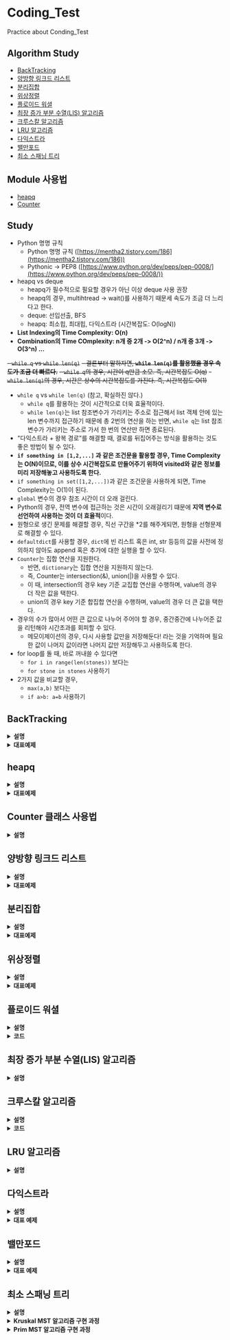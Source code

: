 # Coding_Test
Practice about Conding_Test

## Algorithm Study
- [BackTracking](#BackTracking)
- [양방향 링크드 리스트](#양방향-링크드-리스트)
- [분리집합](#분리집합)
- [위상정렬](#위상정렬)
- [플로이드 워셜](#플로이드-워셜)
- [최장 증가 부분 수열(LIS) 알고리즘](#최장-증가-부분-수열LIS-알고리즘)
- [크루스칼 알고리즘](#크루스칼-알고리즘)
- [LRU 알고리즘](#LRU-알고리즘)
- [다익스트라](#다익스트라)
- [밸만포드](#밸만포드)
- [최소 스패닝 트리](#최소-스패닝-트리)
## Module 사용법
- [heapq](#heapq)
- [Counter](#Counter)

## Study

- Python 명명 규칙
    - Python 명명 규칙 ([https://mentha2.tistory.com/186](https://mentha2.tistory.com/186))
    - Pythonic → PEP8 ([https://www.python.org/dev/peps/pep-0008/](https://www.python.org/dev/peps/pep-0008/))
- heapq vs deque
    - heapq가 필수적으로 필요할 경우가 아닌 이상 deque 사용 권장
    - heapq의 경우, multihtread -> wait()를 사용하기 때문세 속도가 조금 더 느리다고 한다.
    - deque: 선입선출, BFS
    - heapq: 최소힙, 최대힙, 다익스트라 (시간복잡도: O(logN))
- **List Indexing의 Time Complexity: O(n)**
- **Combination의 Time COmplexity: n개 중 2개 -> O(2^n) / n개 중 3개 -> O(3^n) ...**

~~- `while q` vs `while len(q)`~~
    ~~- 결론부터 말하자면, **`while len(q)`를 활용했을 경우 속도가 조금 더 빠르다.**~~
    ~~- `while q`의 경우, 시간이 q만큼 소모. 즉, 시간복잡도 O(q)~~
    ~~- `while len(q)`의 경우, 시간은 상수의 시간복잡도를 가진다. 즉, 시간복잡도 O(1)~~
- `while q` vs `while len(q)` (참고, 확실하진 않다.)
    - `while q`를 활용하는 것이 시간적으로 더욱 효율적이다.
    - `while len(q)`는 list 참조변수가 가리키는 주소로 접근해서 list 객체 안에 있는 len 변수까지 접근하기 때문에 총 2번의 연산을 하는 반면, `while q`는 list 참조변수가 가리키는 주소로 가서 한 번의 연산만 하면 종료된다.
- "다익스트라 + 왕복 경로"를 해결할 때, 결로를 뒤집어주는 방식을 활용하는 것도 좋은 방법이 될 수 있다.
- **`if something in [1,2,...]` 과 같은 조건문을 활용할 경우, Time Complexity는 O(N)이므로, 이를 상수 시간복잡도로 만들어주기 위하여 visited와 같은 정보를 미리 저장해놓고 사용하도록 한다.**
- `if something in set([1,2,...])`과 같은 조건문을 사용하게 되면, Time Complexity는 O(1)이 된다.
- `global` 변수의 경우 참조 시간이 더 오래 걸린다.
- Python의 경우, 전역 변수에 접근하는 것은 시간이 오래걸리기 떄문에 **지역 변수로 선언하여 사용하는 것이 더 효율적**이다.
- 원형으로 생긴 문제를 해결할 경우, 직선 구간을 *2를 해주게되면, 원형을 선형문제로 해결할 수 있다.
- `defaultdict`를 사용할 경우, `dict`에 빈 리스트 혹은 int, str 등등의 값을 사전에 정의하지 않아도 append 혹은 추가에 대한 실행을 할 수 있다.
- `Counter`는 집합 연산을 지원한다.
    - 반면, `dictionary`는 집합 연산을 지원하지 않는다.
    - 즉, Counter는 intersection(&), union(|)을 사용할 수 있다.
    - 이 때, intersection의 경우 key 기준 교집합 연산을 수행하며, value의 경우 더 작은 값을 택한다.
    - union의 경우 key 기준 합집합 연산을 수행하며, value의 경우 더 큰 값을 택한다.    
- 경우의 수가 많아서 어떤 큰 값으로 나누어 주어야 할 경우, 중간중간에 나누어준 값을 리턴해야 시간초과를 회피할 수 있다.
    - 메모이제이션의 경우, 다시 사용할 값만을 저장해둔다! 라는 것을 기억하며 필요한 값이 나머지 값이라면 나머지 값만 저장해두고 사용하도록 한다.  
- for loop를 돌 때, 바로 꺼내쓸 수 있다면
    - `for i in range(len(stones))` 보다는
    - `for stone in stones` 사용하기
- 2가지 값을 비교할 경우,
    - `max(a,b)` 보다는
    - `if a>b: a=b` 사용하기
     
## BackTracking

<details>
    <summary><b>설명</b></summary>

- 해를 찾는 도중 해가 아닐 경우, 다시 돌아가서 해를 찾는 기법
- 최적화 문제, 결정 문제
### DFS vs BackTracking

#### DFS
- 가능한 모든 경로(후보)를 탐색
- 불필요한 경로를 사전 차단하지 못한다.
- 시간복잡도가 N!일 경우, DFS로 해결하기 힘들다.

#### BackTracking
- 해를 찾는 도중, 지금 경로가 최적의 해가 되지 않을 것이라고 판단하면 되돌아간다.
- 반복문의 횟수를 줄일 수 있으므로, 보다 효율적이다.
- 시간복잡도 O(N!)의 문제일 경우, 최악의 경우 지수함수의 시간을 필요로 하여 처리가 불가능할 수도 있다. 여기서, 가지치기를 얼마나 잘 하느냐가 효율성을 결정하게 된다.

### Core Idea
- 모든 경우의 수 중에서 **특정한 조건을 만족하는 경우**만 살펴보는 방법
- 답이 될지 판단하며, 되지 않는다면 그만하고 되돌아가는 방법
- DFS와 같이, 모든 경우의 수를 탐색하는 과정에서 if문을 추가하여 해가 되지 않는 경우를 정의하고, 이럴 경우에 break 혹은 더 이상 진행하지 않게 구현할 수 있다.
</details>

<details>
    <summary><b>대표예제</b></summary>

### N-Queen (백준 9663)

#### 문제
크기가 N x N인 체스판 위에 퀸 N개를 서로 공격할 수 없도록 말을 놓게하는 문제.

입력: N (1 <= N <= 15)
출력: N개가 서로 공격할 수 없게 놓는 경우의 수 출력

#### code

```python
import sys
input = sys.stdin.readline

N = int(input())

ans = 0
row = [0] * N # N=4: row = [0,0,0,0]

def is_promising(x):
    """x가 유망한지 판단"""
    for i in range(x): # 퀸을 위에서 부터 놓는다 => x이전까지만 i를 탐색
        # 행이 같은 경우는 있을 수 없다. => i는 x보다 작으므로
        if row[x] == row[i] or abs(row[x] - row[i]) == abs(x-i):
            # 열 체크: x의 열, i의 열을 비교했을 때 같은 열에 놓여져 있는지: row[x] == row[i]
            # 대각선 체크: 열의 차이와, 행의 차이의 절대값이 같은지: abs(row[x] - row[i]) == abs(x-i)
            return False
    return True

def dfs(x):
    global ans

    if x == N: # 마지막 행까지 전부 유망할 경우 1추가
        ans += 1
    else:
        # 각 행, 열에 놓는다.
        for i in range(N): # x행 1열부터 ~ x행 N열까지
            row[x] = i # x행 i열
            if is_promising(x):
                dfs(x+1) # x+1행 삽입

dfs(0)
print(ans)
```

</details>

## heapq

<details>
    <summary><b>설명</b></summary>

- Binary tree 기반의 최소힙 자료구조를 제공한다.
- 최소힙 자료구조를 사용할 경우, 원소들이 항상 정렬된 상태로 추가 및 삭제된다.
    - 주의해야할 점은 정렬이 될 경우, 최소값을 보장해주지만 오름차순 혹은 내림차순의 정렬을 보장해주지는 않는다.
- `heappush()`, `heappop()`는 O(logN)의 시간복잡도를 가진다.
- `heapify()`는 O(N)의 시간복잡도를 가진다.
- `heapq`는 tuple 형태로 값을 넣어줄 때, 0번째 index를 기준으로 정렬되며, 0번째 index가 같을 경우에는 1번째 index 순서대로 정렬된다.
    
#### 원소 추가 (heappush)
```python
heap = []
heapq.heappush(heap, 4)
heapq.heappush(heap, 1) ...
```

#### 원소 삭제 및 꺼내기 (heappop)
```python
heapq.heappop(heap)
```

- 위의 코드를 활용할 경우, heap 배열에서 최솟값을 꺼내게 된다.
- heapq의 경우 맨 앞에 최소값을 보장해주기 때문에 `heapq[0]`을 활용하여 값을 제거하지 않으면서 꺼내올 수도 있다.

#### 힙 변환
```python
heap = [6,2,5,4,3,1,7]
heapq.heapify(heap)
```

- `heapify()`의 경우, 기존 배열에서의 원소들이 힙 구조에 맞게 재배치되면서 최소값을 0번째 인덱스에 위치하도록 한다.
- 비어있는 배열을 생성하고, heappush()를 활용하여 하나씩 추가한 효과가 나타나며, 시간복잡도는 원소의 수에 비례하여 O(NlogN)을 가진다.
#### 최대힙 (응용)
- heap에 tuple을 원소로 추가하거나 삭제한다.
    - tuple을 활용할 경우 tuple의 0번째 index를 기준으로 최소힙이 구성된다.
- `(우선순위, 값)` 구조의 튜플을 heap에 삽입 및 삭제를 해줄 경우, 우선순위 기준으로 최소힙 정렬이 진행된다.
- 즉, **우선순위를 음수로 넣어주고, 값을 본래의 값**을 넣어주고 최소힙 정렬을 하게되면, 가장 큰 값을 0번째에 위치하도록 보장한다.

```python
for num in nums:
    heapq.heappush(heap, (-num, num))
heapq.heappop(heap)[1]
```

#### K번째 최소, 최대값 (응용)
- K번째 값을 추출할 경우, 힙 정렬을 한 후 `heappop()`을 k번 호출하면 할 수 있다.

```python
k_th = None
heapq.heapify(heap)
for _ in range(k):
    k_th = heapq.heappop(heap)
print(k_th)
```

</details>

<details>
    <summary><b>대표예제</b></summary>

### 최대힙 (백준 11279)

#### 문제
- 배열에 자연수 x를 넣는다.
- 배열에서 가장 큰 값을 출력하고, 그 값을 배열에서 제거한다.

- 입력 
    - N (1 <= N <= 100000)
    - N개의 줄에 연산 정보 x 입력.
    - x가 자연수일 경우 배열에 추가, 0일 경우 가장 큰 값 출력 및 제거
- 출력
    - 0이 주어진 회수만큼 답 출력
    - 비어있는 배열인데 0이 주어질 경우 0을 출력

#### code

```python
import sys
import heapq
input = sys.stdin.readline

N = int(input())
number_list = []
for _ in range(N):
    insert = int(input())
    if insert == 0:
        if number_list:
            pop_number = heapq.heappop(number_list)[1]
            print(pop_number)
        else:
            print(0)
    else:
        heapq.heappush(number_list, (-insert, insert))
```

</details>

## Counter 클래스 사용법

<details>
    <summary><b>설명</b></summary>

- 데이터의 개수를 셀 때 유용한 모듈
- `from collections import Counter`
- `Counter`는 파이썬의 기본 자료구조인 dictionary를 확장하고 있기 때문에, dictionary에서 제공하는 API를 그대로 사용할 수 있다.

### Dictionary vs Counter

#### Dictionary

```python
word = "hello world"

counter = {}
for w in word:
    if w not in counter:
        counter[w] = 1
        continue
    counter[w] += 1
print(counter)
# {'h': 1, 'e': 1, 'l': 3, 'o': 2, ' ': 1, 'w': 1, 'r': 1, 'd': 1}
```

#### Counter

```python
from collections import Counter
Counter("hello world")
# Counter({'l': 3, 'o': 2, 'h': 1, 'e': 1, ' ': 1, 'w': 1, 'r': 1, 'd': 1})
```

### 데이터의 개수가 많은 순 정렬

- Basic Code

```python
from collections import Counter

word = "hello world"

counter = Counter(word)
max_count = -1

for key in counter.keys():
    if counter[key] > max_count:
        max_count = counter[key]
        max_letter = letter
print((letter, max_letter)) # ('l', 3)
```

- Code with Counter

```python
from collections import Counter
common = Counter("hello world").most_common()
# [('l', 3), ('o', 2), ('h', 1), ('e', 1), (' ', 1), ('w', 1), ('r', 1), ('d', 1)]

print(common[0])
```

</details>

## 양방향 링크드 리스트

<details>
    <summary><b>설명</b></summary>

### 사용법 및 사용할 경우
- head node부터 탐색하는 것은 O(n)의 시간복잡도를 가진다.
- O(n)의 시간복잡도가 너무 큰 경우, 더욱 빠르게 해결하기 위하여 양방향 링크드 리스트를 활용한다.
- 양방향 링크드 리스트는 3개의 구성요소를 갖는다.
    - **Node 값인 Key**와 **2개의 Link**
    - **첫번째 링크는 앞 노드의 주소 링크**
    - **두번째 링크는 이전 노드의 주소 링크**

- 시간 측면에서는 좋을 수 있으나, 메모리 측면에서는 손해가 있다. (즉, 메모리를 손해보면서 더욱 빠르게 실행할 수 있는 알고리즘이다.)

### 알고리즘
- Linked List: 길이가 정해져있지 않은 Data에 연결된 집합
- 단방향 Linked List
    - Data를 저장한 Node에 다음 Node의 주소를 가지고 있는 형태

- 양방향 Linked List
    - Data를 저장한 Node의 다음 Node, 이전 Node의 주소를 가지고 있는 형태

    - **새로운 Node 삽입**
        - **이전 Node가 가지고 있던 다음 Node 주소를 새로운 Node에 삽입**
        - **이전 Node의 주소를 새로운 Node의 이전 주소로 삽입**
        - **다음 Node가 가지고 있던 이전 Node의 주소를 새로운 Node의 주소로 삽입**

    - **기존 Node 삭제**
        - **기존 Node가 가지고 있는 다음 Node 주소를 이전 Node의 다음 주소에 삽입**
        - **기존 Node가 가지고 있는 이전 Node 주소를 다음 Node의 이전 주소에 삽입**

- **삭제 및 삽입을 통한 풀이가 아니다!** (일반적으로)
- **`prev`와 `next`를 활용하여 index를 움직여주면서 삽입, 삭제를 표시해주는 방식으로 풀이를 진행한다.**

</details>


<details>
    <summary><b>대표예제</b></summary>

### 표 편집 (프로그래머스 81303)

#### 문제
[링크 참고](https://programmers.co.kr/learn/courses/30/lessons/81303)

#### Code

```python
def solution(n, k, cmd):
    answer = ''
    
    name_list = []
    for i in range(n):
        name_list.append([max(0,i-1), 'O', min(i+1,n-1)])
        # [[0,'O',1], [0,'O',2], [1,'O',3], [2,'O',4], ..., [5,'O',7], [6,'O',7]]
    
    delete_stack = []     # 삭제할 name & row
    now = k               # 현재 행
    for command in cmd:

        if "D" in command:
            move = command.split()[-1]
            for i in range(int(move)):
                now = name_list[now][2] # _next로 움직인 결과값

        elif 'U' in command:
            move = command.split()[-1]
            for i in range(int(move)):
                now = name_list[now][0] # prev로 움직인 결과값

        elif command == "C":
            name_list[now][1] = 'X'
            prev, _, _next = name_list[now]
            delete_stack.append([now, prev, _next])   

            # 주소 변환
            if now == name_list[now][2]: # 마지막 행일 경우
                name_list[prev][2] = prev 
                now = prev
            elif now == name_list[now][0]: # 첫 행일 경우
                name_list[_next][0] = _next
                now = _next
            else:
                name_list[prev][2] = _next
                name_list[_next][0] = prev
                now = _next

        elif command == 'Z':
            idx, prev, _next = delete_stack.pop()

            # 삽입 행
            name_list[idx][0] = prev
            name_list[idx][2] = _next
            name_list[idx][1] = 'O'

            # 이전 행 => 첫번째 행이 복구되는 경우에는 prev를 조작하지 않는다.
            if prev != idx:
                name_list[prev][2] = idx

            # 다음 행 => 마지막 행이 복구되는 경우에는 next를 조작하지 않는다.
            if _next != idx:
                name_list[_next][0] = idx
                
    for i in range(n):
        answer += name_list[i][1]
    return answer
```

</details>

## 분리집합

<details>
    <summary><b>설명</b></summary>

### 분리집합이란?
- Union-Find 집합이라고도 하며, Disjoint-Set (서로소 집합 혹은 분리 집합)이라고 한다.
- 흔히, 배열에서 Index를 Node로 나타내여 각각의 index에 대한 값에 해당 index의 parent node 정보를 저장한다.
- 주로 그래프 문제에 적용할 수 있으며, 순수히 Node간의 연결 관계를 파악할 때, 유용하다.

### 알고리즘
- Union (서로 다른 두 집합을 합치는 연산)
- Find (Root Node를 찾는 연산)

#### Union
- 서로 다른 두 집합을 합치는 연산
- 각 tree의 root node를 비교하여 둘 중 작은 root node를 기준으로 합친다. (큰 node를 기준으로 합쳐서 상관없으나, 흔히 이렇게 한다고 한다.)
- Union 연산을 하기 위해서는 반드시 find 연산을 필요로한다.

#### Find
- 어떤 인자를 주었을 때, 해당 node의 root node를 반환하는 연산
- 임의의 두 node가 연결되어있는지 확인할 때 사용한다.
- 흔히, 재귀 형태로 구현한다.
- 시간복잡도의 효율을 높이기 위해, 경로 압축 최적화를 한다. (자식 노드들이ㅡ 값을 모두 root node로 변경하여, Skewed Tree를 방지한다.)

</details>


<details>
    <summary><b>대표예제</b></summary>

### 집합의 표현 (백준 1717)

#### 문제
초기에 {0}, {1}, {2}, ... {n} 이 각각 n+1개의 집합을 이루고 있다. 여기에 합집합 연산과, 두 원소가 같은 집합에 포함되어 있는지를 확인하는 연산을 수행하려고 한다.

집합을 표현하는 프로그램을 작성하시오.

#### Code

```python
import sys

sys.setrecursionlimit(10**6)                # 재귀 한도 늘려주기
input = sys.stdin.readline

n, m = list(map(int, input().split()))
parent = [i for i in range(n+1)]            # Parent Node 정의

def find(x):
    """부모 Node를 찾는 함수"""
    if parent[x] == x:                      # 부모가 자기 자신을 경우 그대로 반환
        return x
    
    parent[x] = find(parent[x])             # 부모가 다른 값일 경우
    return parent[x]

def union(parent_a, parent_b):
    """
    두 집합을 합쳐주는 함수
    
    Args:
        parent_a: a의 부모 node
        parent_b: b의 부모 node
    """
    if parent_a < parent_b:                 # 더 작은 값을 기준으로 합쳐준다.
        parent[parent_b] = parent_a
    else:
        parent[parent_b] = parent_b

for _ in range(m):
    cal, a, b = list(map(int, input().split()))
    parent_a = find(a)
    parent_b = find(b)

    if cal == 0:
        union(parent_a, parent_b)
    else:
        if parent_a == parent_b:
            print('YES')
        else:
            print('NO')

```

</details>

## 위상정렬

<details>
    <summary><b>설명</b></summary>

### 위상정렬이란?
- 어떤 일을 하는 순서를 찾는 알고리즘
- 정점들의 선행순서를 위배하지 않으면서 모든 정점을 나열하는 것

### 위상정렬의 특징
- 한 방향 그래프에서는 여러 위상 정렬이 가능
- 선택되는 정점의 순서를 위상 순서라고 한다.
- 남아있는 정점 중 진입 차수가 0인 정점이 없다면 알고리즘이 중단되고 실행불가능하다.
Cycle이 발생하는 경우, 위상 정렬을 수행할 수 없다.

### 알고리즘
- 우선 위상정렬 알고리즘이 적용 가능한지 확인한다.
    - Cycle이 존재하지 않는가?
    - 시작점이 존재하는가?
- 위의 조건을 만족한다면, 마지막으로 결과가 있는지 확인한다.

</details>


<details>
    <summary><b>대표예제</b></summary>

### 문제 (백준 14567)

올해 Z대학 컴퓨터공학부에 새로 입학한 민욱이는 학부에 개설된 모든 전공과목을 듣고 졸업하려는 원대한 목표를 세웠다. 어떤 과목들은 선수과목이 있어 해당되는 모든 과목을 먼저 이수해야만 해당 과목을 이수할 수 있게 되어 있다. 공학인증을 포기할 수 없는 불쌍한 민욱이는 선수과목 조건을 반드시 지켜야만 한다. 민욱이는 선수과목 조건을 지킬 경우 각각의 전공과목을 언제 이수할 수 있는지 궁금해졌다. 계산을 편리하게 하기 위해 아래와 같이 조건을 간소화하여 계산하기로 하였다.

- 한 학기에 들을 수 있는 과목 수에는 제한이 없다.
- 모든 과목은 매 학기 항상 개설된다.

### Code

```python
from collections import deque
import sys

input = sys.stdin.readline

n, m = list(map(int, input().split()))          # node와 간선의 개수 입력
indegree = [0] * (n+1)                          # 모든 Node에 대한 진입차수를 0으로 초기화
graph = [[] for _ in range(n+1)]                # 각 Node에 연결된 간선 정보를 담기 위한 graph 초기화
answer = [0] * (n+1)                            # 해당 Node의 수강학기를 담기 위한 List
for _ in range(m):                              # Graph에서 모든 간선 정보 입력
    a, b = list(map(int, input().split()))
    graph[a].append(b)                          # a에서 b로만 이동 가능
    indegree[b] += 1                            # b의 진입차수 1 증가

queue = deque()
for i in range(1, len(indegree)):               # 맨 처음 수강정보를 queue에 삽입
    if indegree[i] == 0:                        # 진입차수가 없는 경우에만 추가 (맨 처음이므로)
        queue.append(i)
        answer[i] = 1

while len(queue):                               # queue가 빌 때 까지, 반복
    target = queue.popleft()
    for _next in graph[target]:
        indegree[_next] -= 1                    # 진입차수 -1

        if indegree[_next] == 0:                # 진입차수가 0일 경우에만 answer update
            queue.append(_next)
            answer[_next] = answer[target] + 1  # 이전 answer에 + 1

# 출력
for i in range(1, len(answer)):
    print(answer[i], end=' ')
```

</details>

## 플로이드 워셜

<details>
    <summary><b>설명</b></summary>

### 플로이드 워셜 알고리즘이란?
- 모든 노드에서 다른 모든 노드까지의 최단 경로를 모두 계산한다.

### 작동 원리
- 다익스트라 알고리즘과 마찬가지로 단계별로 **거쳐가는 노드를 기준으로 알고리즘을 수행**한다.
- 2차원 테이블에 최단 거리 정보를 저장한다.
- 이전 값을 활용한다는 점에서 다이나믹 프로그래밍 유형에 속한다.
- 시간복잡도 O(N^3)이기 때문에, 노드의 개수가 적을 경우에 유용하게 사용할 수 있으며, 노드와 간선의 개수가 많아지면 플로이드워셜보다는 다익스트라를 활용해야 해결할 수 있다.

### 점화식
- 각 단계마다 특정한 노드 k를 거쳐 가는 경우를 확인한다.
- **a에서 b로 가는 최단 거리**보다 **a에서 k를 거쳐 b로 가는 거리**가 더 짧은지 검사한다.
- 점화식
**$D_{ab}$ = $min(D_{ab}, D_{ak} + D_{kb})$**

### 과정
- 2차원 List를 만든다. 이 때, 행은 출발 Node를, 열은 도착 Node를 의미한다.
- 초기 상태
    - **자기 자신에서 자기 자신으로 가는 값은 0이다.**
    - **인접한 Node만을 확인하면서 인접한 Node까지의 거리를 2차원 List에 삽입한다.**
- 알고리즘 수행
    - **점화식에 따라, a to b와 a to k + k to b를 비교하면서 더 짧은 거리의 값으로 update**

</details>


<details>
    <summary><b>코드</b></summary>

```python
INF = int(1e9) # 무한을 의미하는 값을 설정

n = int(input()) # node의 개수 입력
m = int(input()) # 간선의 개수 입력
graph = [[INF] * (n+1) for _ in range(n+1)] # 2차원 list 형태로 graph 초기화

# 자기 자신에서 자기 자신으로 가는 거리는 0으로 초기화
for i in range(1, n+1):
    for j in range(1, n+1):
        if i == j:
            graph[i][j] = 0

# 각 간선에 대한 정보를 입력받아, 직접 연결된 node 사이의 거리 초기화
for _ in range(m):
    a, b, c = map(int, input().split())
    graph[a][b] = c
    # 양방향일 경우
    # graph[b][a] = c

# 점화식에 따른 플로이드 워셜 알고리즘 수행
for k in range(1, n+1):
    for i in range(1, n+1):
        for j in range(1, n+1):
            graph[i][j] = min(graph[i][j], graph[i][k] + graph[k][j])

# 수행 결과 출력
for i in range(1, n+1):
    for j in range(1, n+1):
        if graph[i][j] == INF:
            print('INFINITY', end=' ')
        else:
            print(graph[i][j], end=' ')
```

</details>

## 최장 증가 부분 수열(LIS) 알고리즘

<details>
    <summary><b>설명</b></summary>

### LIS란?
- 가장 긴 증가하는 부분 수열을 의미한다.
- 예를 들어, `[6, 2, 5, 1, 7, 4, 8, 3]`가 있을 경우, LIS는 `[2, 5, 7, 8]`이 된다.

### 작동 원리
- LIS를 풀기 위한 가장 일반적인 방법은 DP를 이용하는 것이다.

```python
dp = [1] * n
for i in range(n):
    # 첫번째 요소부터 i번째 요소까지 비교
    for j in range(i):
        if arr[i] > arr[j]:
            # 값의 크기에 따른 index를 가지게 된다.
            dp[i] = max(dp[i], dp[j]+1)
```

- 하지만, DP로 접근하는 것은 `O(n^2)`을 갖게 된다.
- 시간복잡도를 개선하기 위해 `이분탐색`을 활용한다.
- 다음의 방법을 활용하여 시간복잡도 `O(N logN)`으로 개선시킬 수 있다.

```python
memoization = [0]
arr = [0] + original_array

for case in cases:
    
    # 기존 최댓값보다 큰 값이 들어올 경우, 조건 없이 삽입 
    if memoization[-1] < case:
        memoization.append(case)
    
    # 최댓값보다 작은 값일 경우, 이분탐색으로 삽입될 위치를 탐색 후 변경하여 삽입
    else:
        left = 0
        right = len(memoization)
        
        while left < right:
            mid = (left + right) // 2

            if memoization[mid] < case:
                left = mid + 1
            else:
                right = mid
        memoization[right] = case
```

- `[6, 2, 5, 1, 7, 4, 8, 3]`가 있을 경우
    - `[6]`
    - `[2]`
    - `[2, 5]`
    - `[1, 5]`
    - `[1,5,7]`
    - `[1,4,7]`
    - `[1,4,7,8]`
    - `[1,3,7,8]`
- 즉, 이분탐색을 이용하여 LIS를 구하게 되면, **가장 긴 증가하는 수열을 만드는 것은 아니다.** 단지, 가장 긴 증가하는 수열의 길이만을 올바르게 출력한다는 것을 알 수 있다.

</details>

## 크루스칼 알고리즘

<details>
    <summary><b>설명</b></summary>

### 크루스칼 알고리즘이란?
- 최소신장트리을 찾는 알고리즘
- 최소신장트리: 무방향 가중치 그래프에서 간선의 가중치 합이 최소인 것
- 항상 욕심내서 최솟값을 선택하여 가중치의 합이 최소인 것을 찾기 때문에 그리디 알고리즘으로 볼 수 있다.


### 작동 원리
- 간선이 사이클을 만드는지 확인: Union-Find 알고리즘 활용
- 그래프의 가중치를 기준으로 오름차순 정렬
- 가중치가 낮은 간선부터 선택하면서, 사이클을 만들면 제외

### 과정
- 그래프의 가중치를 기준으로 오름차순 정렬 `(node, node, weight)
- 정렬된 순서대로 간선을 선택한다.
- 이 때, 사이클을 형성할 경우(Union-Find), 선택하지 않는다. (이미 낮은 간선이 먼저 선택되었으므로, 사이클을 형성하는 높은 간선은 선택하지 않는다.)


</details>


<details>
    <summary><b>코드</b></summary>

```python
n = 6
graph = [(1,2,13), (1,3,5), (2,4,9), (3,4,15), (3,5,3),
         (4,5,1), (4,6,7), (5,6,2)]
graph.sort(key = lambda x: x[2]) # 가중치 기준으로 정렬

# parent node를 담는 list 생성 => 노드가 1번부터 시작하므로, 0을 채워준 채로 시작
parent = [0]
for i in range(1, n+1):
    parent.append(i)

# find 함수
def find(x):
    if parent[x] == x:
        return x
    
    # 타고 들어가면서 부모가 자기 자신일 때 까지 반복
    parent[x] = find(parent[x])
    return parent[x]

def union(a, b):
    parent_a = find(a)
    parent_b = find(b)

    if parent_a < parent_b:
        parent[parent_b] = parent_a
    else:
        parent[parent_a] = parent_b

minimum_tree = [] # 최소신장트리
tree_edges = 0 # 간선의 개수
weight_sum = 0 # 가중치 합
while True:
    # 모든 그래프를 순회하였을 경우 break
    if tree_edges == n-1:
        break
    
    a, b, weight = graph.pop(0)
    # 서로 다른 집합이라면 추가 (즉, 사이클이 생성되지 않는다면)
    if find(a) != find(b):
        union(a, b)
        minimum_tree.append((a, b))
        tree_edges += 1
        weight_sum += weight
```

</details>

## LRU 알고리즘

<details>
    <summary><b>설명</b></summary>

### LRU 알고리즘이란?
- 가장 오랫동안 참조되지 않은 페이지를 교체하는 기법
- 컴퓨터의 자원은 한정적이며, 한도내에서 최고의 효율을 얻기 위해 여러 알고리즘이 존재, 그 중 하나 (FIFO, OPT, LRU, LFU, MFU 등)

### 작동 원리
- 페이지에 저장된 데이터가 언제 사용되었는지를 알 수 있게하는 부분을 구현해서 제일 오랫동안 참조되지 않은 데이터를 제거하는 방법
- 페이지에 데이터를 큐 형식으로 저장하는 방식
- 페이지 내에 데이터가 존재한다면 데이터를 페이지 내에서 제거하고, 맨 위로 다시 올리고, 존재하지 않는다면, 바로 입력하여 맨 아래에 있는 데이터를 삭제하는 과정을 진행

### 과정
- `cache hit`: cache에 이미 있는 값이 새로 들어올 경우, 기존의 값을 삭제하고 맨 뒤에 추가
- `cache miss`: cache에 존재하지 않을 경우, 맨 처음 들어온 값이 삭제되고 맨 뒤에 추가

</details>

## 다익스트라

<details>
    <summary><b>설명</b></summary>

### 다익스트라 알고리즘이란?
- 최단 경로 탐색 알고리즘
- 특정한 하나의 정점에서 다른 모든 정점으로 가는 최단 경로를 알려준다. (시작점이 고정된 경우)

### 작동 원리
- 출발 노드 설정
- 출발 노드로부터 시작해서, 방문하지 않은 노드 중 가장 비용이 적은 노드를 선택
- 최소 비용을 갱신하면서, 최소 비용인 노드부터 순차적으로 방문
- 위 과정을 반복
- 모든 노드를 한 번씩만 방문하기 때문에, 시간복잡도 O(ElogV)으로 탐색을 종료할 수 있다.

</details>


<details>
    <summary><b>대표 예제</b></summary>

### 문제 (백준 18352)

```python
"""
    문제:
    어떤 나라에는 1번부터 N번까지의 도시와 M개의 단방향 도로가 존재한다. 모든 도로의 거리는 1이다.

    이 때 특정한 도시 X로부터 출발하여 도달할 수 있는 모든 도시 중에서, 최단 거리가 정확히 K인 모든 도시들의 번호를 출력하는 프로그램을 작성하시오. 또한 출발 도시 X에서 출발 도시 X로 가는 최단 거리는 항상 0이라고 가정한다.

    예를 들어 N=4, K=2, X=1일 때 다음과 같이 그래프가 구성되어 있다고 가정하자.

    입력:
    첫째 줄에 도시의 개수 N, 도로의 개수 M, 거리 정보 K, 출발 도시의 번호 X가 주어진다. (2 ≤ N ≤ 300,000, 1 ≤ M ≤ 1,000,000, 1 ≤ K ≤ 300,000, 1 ≤ X ≤ N) 
    둘째 줄부터 M개의 줄에 걸쳐서 두 개의 자연수 A, B가 공백을 기준으로 구분되어 주어진다. 
    이는 A번 도시에서 B번 도시로 이동하는 단방향 도로가 존재한다는 의미다. (1 ≤ A, B ≤ N) 단, A와 B는 서로 다른 자연수이다.

    출력:
    X로부터 출발하여 도달할 수 있는 도시 중에서, 최단 거리가 K인 모든 도시의 번호를 한 줄에 하나씩 오름차순으로 출력한다.

    이 때 도달할 수 있는 도시 중에서, 최단 거리가 K인 도시가 하나도 존재하지 않으면 -1을 출력한다.
"""

import heapq

import sys
input = sys.stdin.readline

n, m, k, x = list(map(int, input().split()))

graph = [[] for _ in range(n+1)]
for _ in range(m):
    a, b = list(map(int, input().split()))
    graph[a].append(b)
    
visited = [False for _ in range(n+1)]

# heap: tuple(해당지점까지의 거리, 해당 지점)
heap = []
heapq.heappush(heap, (0, x)) 
visited[x] = True

answer = []
while heap:
    dist, node = heapq.heappop(heap)

    # 거리가 k를 만족할 경우 다음으로 더 이상 진행할 필요 없음
    if dist == k:
        answer.append(node)
        continue

    for next_node in graph[node]:

        # 최단거리 순으로 pop을 수행하기 때문에, 이미 방문했다면 최단거리가 아니라는 것을 의미
        if visited[next_node]:
            continue
        visited[next_node] = True

        # (거리+1, node) 추가 
        heapq.heappush(heap, (dist+1, next_node))


if not answer:
    print(-1)
else:
    answer.sort()
    for i in range(len(answer)):
        print(answer[i])
```

</details>

## 밸만포드

<details>
    <summary><b>설명</b></summary>

### 밸만포드 알고리즘이란?
- 시작 정점으로부터 다른 정점까지의 최단 경로를 찾기 위한 알고리즘
- **음수 가중치**가 있는 그래프의 시작정점에서 다른 정점까지의 최단거리를 구할 수 있다.
- **음수 사이클** 존재 여부를 알 수 있다.

### 작동 원리
- 출발 노드 설정
- 최단 거리 테이블 초기화
- 다음 과정을 (V-1)번 반복 (V = Node의 개수)
    - 모든 간선 E개를 하나씩 확인
    - 각 간선을 거쳐 다른 노드로 가는 비용을 계산하여 최단 거리 테이블을 갱신한다.
- 음수 간선 순환 체크 
    - 위의 과정을 V번 수행했을 때, Table이 갱신될 경우 '음수 간선 순환'이 존재
    - '음수 간선 순환'이 존재할 경우, 최단 거리가 무한대로 업데이트 된다.

### 다익스트라 vs 밸만 포드

#### 다익스트라
- 매번 방문하지 않은 노드 중에서 최단 거리가 가장 짧은 노드를 선택
- 음수 간선이 없다면 최적의 해를 찾을 수 있다.
- Time Complexity: O(VlogE)

#### 밸만 포드
- 매번 모든 간선을 전부 확인
    - 다익스트라 알고리즘에서의 최적의 해 역시 항상 포함
- 음수 간선 순환을 탐지할 수 있다.
- Time Complexity: O(VE)

</details>


<details>
    <summary><b>대표 예제</b></summary>

### 문제 (백준 18352)

```python
"""
    문제:
    때는 2020년, 백준이는 월드나라의 한 국민이다. 월드나라에는 N개의 지점이 있고 N개의 지점 사이에는 M개의 도로와 W개의 웜홀이 있다. 
    (단 도로는 방향이 없으며 웜홀은 방향이 있다.) 
    웜홀은 시작 위치에서 도착 위치로 가는 하나의 경로인데, 특이하게도 도착을 하게 되면 시작을 하였을 때보다 시간이 뒤로 가게 된다. 
    웜홀 내에서는 시계가 거꾸로 간다고 생각하여도 좋다.

    시간 여행을 매우 좋아하는 백준이는 한 가지 궁금증에 빠졌다. 
    한 지점에서 출발을 하여서 시간여행을 하기 시작하여 다시 출발을 하였던 위치로 돌아왔을 때, 
    출발을 하였을 때보다 시간이 되돌아가 있는 경우가 있는지 없는지 궁금해졌다. 
    여러분은 백준이를 도와 이런 일이 가능한지 불가능한지 구하는 프로그램을 작성하여라.

    입력:
    첫 번째 줄에는 테스트케이스의 개수 TC(1 ≤ TC ≤ 5)가 주어진다.
    그리고 두 번째 줄부터 TC개의 테스트케이스가 차례로 주어지는데 
    각 테스트케이스의 첫 번째 줄에는 지점의 수 N(1 ≤ N ≤ 500), 도로의 개수 M(1 ≤ M ≤ 2500), 웜홀의 개수 W(1 ≤ W ≤ 200)이 주어진다. 
    그리고 두 번째 줄부터 M+1번째 줄에 도로의 정보가 주어지는데 각 도로의 정보는 S, E, T 세 정수로 주어진다. 
    S와 E는 연결된 지점의 번호, T는 이 도로를 통해 이동하는데 걸리는 시간을 의미한다. 
    그리고 M+2번째 줄부터 M+W+1번째 줄까지 웜홀의 정보가 S, E, T 세 정수로 주어지는데 S는 시작 지점, E는 도착 지점, T는 줄어드는 시간을 의미한다. 
    T는 10,000보다 작거나 같은 자연수 또는 0이다.

    두 지점을 연결하는 도로가 한 개보다 많을 수도 있다. 지점의 번호는 1부터 N까지 자연수로 중복 없이 매겨져 있다.

    출력:
    TC개의 줄에 걸쳐서 만약에 시간이 줄어들면서 출발 위치로 돌아오는 것이 가능하면 YES, 불가능하면 NO를 출력한다.

    NOTE: 아래의 예제는, Test Case가 1개라고 가정했을 떄의 코드이다.
"""

import sys
input = sys.stdin.readline

n, m, w = list(map(int, input().split()))

edge = []
for _ in range(m):
    a, b, weight = list(map(int, input().split()))
    edge.append((a, b, weight))
    edge.append((b, a, weight))

for _ in range(w):
    a, b, weight = list(map(int, input().split()))
    edge.append((a, b, -weight))

## (기존 방식 - 시작 지점을 고정하므로, 모든 값을 무한대로 초기화)
# INF = int(1e9)
# dist = [INF for _ in range(n+1)]

## (응용 - 단순 싸이클의 존재 유무만 확인하면 되므로 랜덤값으로 초기화해도 무방)
dist = [0 for _ in range(n+1)]


negative_cycle = False

## (기존 방식 - 시작 지점을 고정)
# start = 1
# dist[start] = 0

## (응용 - 시작 지점을 고정할 필요가 없음)

# 전체 노드에 대하여 반복
for i in range(n):

    # 모든 노드에 대해서 모든 간선을 확인
    for j in range(len(edge)):
        current, next_node, cost = edge[j]
        
        # 현재 간선에서 다음 노드로 이동하는 거리가 더 짧을 경우 갱신
        ## (기존 방식 - 특정 Node에서 출발해서 다른 Node로 가는 최단거리)
        # if dist[current] != INF and dist[next_node] > dist[current] + cost:
        #     dist[next_node] = dist[current] + cost

        #     if i == n-1:
        #         negative_cycle = True

        ## (응용 - 출발 지점이 없고, 단순 싸이클의 존재 유무만 확인)
        if dist[next_node] > dist[current] + cost:
            dist[next_node] = dist[current] + cost

            if i == n-1:
                negative_cycle = True
                break

if negative_cycle:
    print("YES")
else:
    print("NO")
```

</details>

## 최소 스패닝 트리

<details>
    <summary><b>설명</b></summary>

### 스패닝 트리란?
- 그래프 내의 모든 정점을 포함하는 트리
- **최소 연결 부분 그래프** => 즉, 간선의 수가 가장 적은 그래프
- **최소 간선**을 가지는 그래프는 필연적으로 트리 형태가 되고, 이를 **스패닝 트리**라고 한다.

### 스패닝 트리의 특징
- **DFS**, **BFS**를 이용하여 그래프에서 스패닝 트리를 찾을 수 있다.
- 하나의 그래프에는 여러개의 스패닝 트리가 존재할 수 있다.
- 스패닝 트리는 트리의 특수한 형태로서, **모든 정점들이 연결**되어 있고, **사이클을 포함하지 않는다.**

### 최소 스패닝 트리
- 최소 스패닝 트리란, 간선의 가중치가 존재할 때, 가중치를 고려하여 최소 비용을 가지는 스패닝 트리를 의미한다.
- 즉, 스패닝 트리 중, 가중치가 가장 작은 스패닝 트리를 최소 스패닝 트리라고 한다.

### 최소 스패닝 트리의 특징
- N개의 Node가 있을 때, N-1개의 간선만을 사용해야 한다.
- 사이클이 포함되어서는 안된다.
- 간선의 가중치 합이 최소여야 한다.

### 구현 방법

#### Kruskal MST 알고리즘
- 1. 그래프의 간선들을 가중치의 오름차순 정렬
- 2. 간선을 순차적으로 확인하면서, 사이클을 형성하지 않는 간선을 선택한다.
    - 2-1. 사이클 형성 확인 - 분리집합 활용
- 3. 해당 간선을 MST 집합에 추가한다.

#### Prim MST 알고리즘
- 1. 시작 정점만을 MST 집합에 추가
- 2. 현재 선택된 정점들에서 연결된 최소 간선을 선택 (이 때, 상대 노드는 선택되지 않은 노드)
- 3. n-1개의 edge를 가질 때 까지 반복

</details>


<details>
    <summary><b>Kruskal MST 알고리즘 구현 과정</b></summary>

### 크루스칼 MST 알고리즘

```python
n = 6
edges = [(1,2,13), (1,3,5), (2,4,9), (3,4,15), (3,5,3),
         (4,5,1), (4,6,7), (5,6,2)]
edges.sort(key = lambda x: x[2]) # 간선 가중치의 오름차순으로 정렬
edges = deque(edges)

parent = [i for i in range(n+1)] # 0부터 시작 혹은 1부터 시작에 따라서 유동적으로 변경

def find(x):
    if parent[x] == x:
        return x

    parent[x] = find(parent[x])
    return parent[x]

def union(a, b):
    parent_a = find(a)
    parent_b = find(b)

    if parent_a < parent_b:
        parent[parent_b] = parent_a
    else:
        parent[parent_a] = parent_b
    
mst = []
edge_count = 0
weight_sum = 0
while True:
    if edge_count == n-1: # 최소 스패닝 트리의 최소 edge의 개수는 n-1개
        break

    a, b, weight = edges.popleft()
    if find(a) != find(b):
        union(a, b)
        mst.append((a, b))
        weight_sum += weight
        edge_count += 1
```

</details>

<details>
    <summary><b>Prim MST 알고리즘 구현 과정</b></summary>

### Prim MST 알고리즘

```python
import heapq

n = 6
edges = [(1,2,13), (1,3,5), (2,4,9), (3,4,15), (3,5,3),
         (4,5,1), (4,6,7), (5,6,2)]
graph = [[] for _ in range(n+1)]

# 내 좌표도 함께 넣어주도록 한다.
for edge in edges:
    a, b, weight = edge
    graph[a].append((weight, b, a))
    graph[b].append((weight, a, b))

# 선택된 노드를 확인하기 위해 방문 체크
visited = [False for _ in range(n+1)]

# 시작 노드부터 출발
start_node = 1
candidate = graph[start_node]
heapq.heapify(candidate)
visited[start_node] = True

mst = []
total_weight = 0
while candidate:
    # 가장 가중치가 낮은 간선부터 추출
    weight, you, me = heapq.heappop(candidate)

    if not visited[you]:
        visited[you] = True
        mst.append((me, you))
        total_weight += weight

        # 다음 인접 간선 탐색
        for _next in graph[you]:

            # you에 연결된 노드 중에서 방문하지 않았을 경우에만 candidate에 추가
            if not visited[_next[1]]:
                heapq.heappush(candidate, _next)
```

</details>
